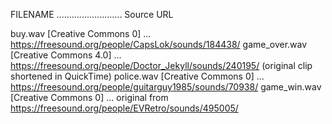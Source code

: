 FILENAME .......................... Source URL

buy.wav [Creative Commons 0] ... https://freesound.org/people/CapsLok/sounds/184438/ 
game_over.wav [Creative Commons 4.0] ... https://freesound.org/people/Doctor_Jekyll/sounds/240195/ (original clip shortened in QuickTime)
police.wav [Creative Commons 0] ... https://freesound.org/people/guitarguy1985/sounds/70938/
game_win.wav [Creative Commons 0] ... original from https://freesound.org/people/EVRetro/sounds/495005/